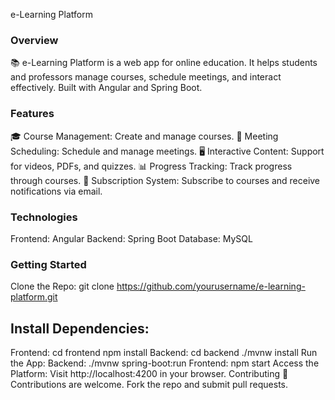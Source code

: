 e-Learning Platform
### Overview
📚 e-Learning Platform is a web app for online education. It helps students and professors manage courses, schedule meetings, and interact effectively. Built with Angular and Spring Boot.

### Features
🎓 Course Management: Create and manage courses.
📅 Meeting Scheduling: Schedule and manage meetings.
🖥️ Interactive Content: Support for videos, PDFs, and quizzes.
📊 Progress Tracking: Track progress through courses.
🔔 Subscription System: Subscribe to courses and receive notifications via email. 
### Technologies
Frontend: Angular
Backend: Spring Boot
Database: MySQL

### Getting Started
Clone the Repo:
git clone https://github.com/yourusername/e-learning-platform.git
## Install Dependencies:
Frontend:
cd frontend
npm install
Backend:
cd backend
./mvnw install
Run the App:
Backend:
./mvnw spring-boot:run
Frontend:
npm start
Access the Platform:
Visit http://localhost:4200 in your browser.
Contributing
🤝 Contributions are welcome. Fork the repo and submit pull requests.
